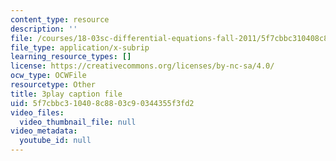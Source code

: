 ```yaml
---
content_type: resource
description: ''
file: /courses/18-03sc-differential-equations-fall-2011/5f7cbbc310408c8803c90344355f3fd2_TRVS5Wo9LoM.srt
file_type: application/x-subrip
learning_resource_types: []
license: https://creativecommons.org/licenses/by-nc-sa/4.0/
ocw_type: OCWFile
resourcetype: Other
title: 3play caption file
uid: 5f7cbbc3-1040-8c88-03c9-0344355f3fd2
video_files:
  video_thumbnail_file: null
video_metadata:
  youtube_id: null
---
```

